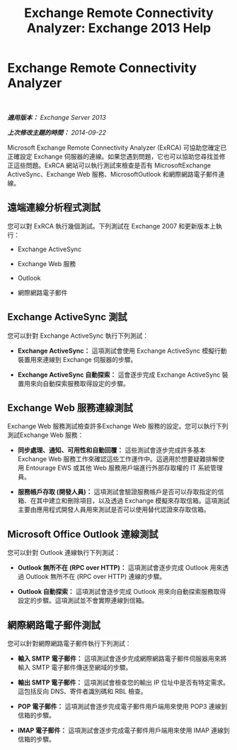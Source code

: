 ﻿---
title: 'Exchange Remote Connectivity Analyzer: Exchange 2013 Help'
TOCTitle: Exchange Remote Connectivity Analyzer
ms:assetid: dd26698e-d00c-47f5-a7aa-c3894fe86c75
ms:mtpsurl: https://technet.microsoft.com/zh-tw/library/Ff701693(v=EXCHG.150)
ms:contentKeyID: 50474396
ms.date: 05/21/2018
mtps_version: v=EXCHG.150
ms.translationtype: MT
---

# Exchange Remote Connectivity Analyzer

 

_**適用版本：** Exchange Server 2013_

_**上次修改主題的時間：** 2014-09-22_

Microsoft Exchange Remote Connectivity Analyzer (ExRCA) 可協助您確定已正確設定 Exchange 伺服器的連線。如果您遇到問題，它也可以協助您尋找並修正這些問題。ExRCA 網站可以執行測試來檢查是否有 MicrosoftExchange ActiveSync、Exchange Web 服務、MicrosoftOutlook 和網際網路電子郵件連線。

## 遠端連線分析程式測試

您可以對 ExRCA 執行幾個測試。下列測試在 Exchange 2007 和更新版本上執行：

  - Exchange ActiveSync

  - Exchange Web 服務

  - Outlook

  - 網際網路電子郵件

## Exchange ActiveSync 測試

您可以針對 Exchange ActiveSync 執行下列測試：

  - **Exchange ActiveSync：** 這項測試會使用 Exchange ActiveSync 模擬行動裝置用來連線到 Exchange 伺服器的步驟。

  - **Exchange ActiveSync 自動探索：** 這會逐步完成 Exchange ActiveSync 裝置用來向自動探索服務取得設定的步驟。

## Exchange Web 服務連線測試

Exchange Web 服務測試檢查許多Exchange Web 服務的設定。您可以執行下列測試Exchange Web 服務：

  - **同步處理、通知、可用性和自動回覆：** 這些測試會逐步完成許多基本 Exchange Web 服務工作來確認這些工作運作中。這適用於想要疑難排解使用 Entourage EWS 或其他 Web 服務用戶端進行外部存取權的 IT 系統管理員。

  - **服務帳戶存取 (開發人員)：** 這項測試會驗證服務帳戶是否可以存取指定的信箱、在其中建立和刪除項目，以及透過 Exchange 模擬來存取信箱。這項測試主要由應用程式開發人員用來測試是否可以使用替代認證來存取信箱。

## Microsoft Office Outlook 連線測試

您可以針對 Outlook 連線執行下列測試：

  - **Outlook 無所不在 (RPC over HTTP)：** 這項測試會逐步完成 Outlook 用來透過 Outlook 無所不在 (RPC over HTTP) 連線的步驟。

  - **Outlook 自動探索：** 這項測試會逐步完成 Outlook 用來向自動探索服務取得設定的步驟。這項測試並不會實際連線到信箱。

## 網際網路電子郵件測試

您可以針對網際網路電子郵件執行下列測試：

  - **輸入 SMTP** **電子郵件：** 這項測試會逐步完成網際網路電子郵件伺服器用來將輸入 SMTP 電子郵件傳送至網域的步驟。

  - **輸出 SMTP 電子郵件：** 這項測試會檢查您的輸出 IP 位址中是否有特定需求。這包括反向 DNS、寄件者識別碼和 RBL 檢查。

  - **POP 電子郵件：** 這項測試會逐步完成電子郵件用戶端用來使用 POP3 連線到信箱的步驟。

  - **IMAP 電子郵件：** 這項測試會逐步完成電子郵件用戶端用來使用 IMAP 連線到信箱的步驟。

